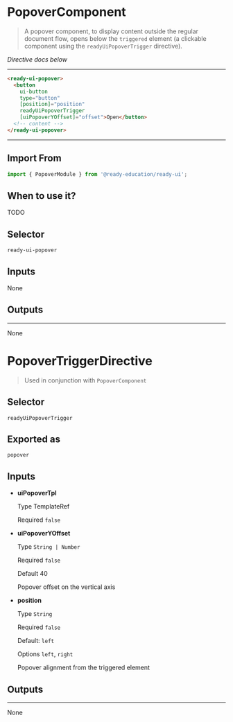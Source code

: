 # PopoverComponent

> A popover component, to display content outside the regular document flow, opens below the `triggered` element (a clickable component using the `readyUiPopoverTrigger` directive).

*Directive docs below*

---

```html
<ready-ui-popover>
  <button
    ui-button
    type="button"
    [position]="position"
    readyUiPopoverTrigger
    [uiPopoverYOffset]="offset">Open</button>
  <!-- content -->
</ready-ui-popover>
```

---

## Import From
```typescript
import { PopoverModule } from '@ready-education/ready-ui';
```

## When to use it?
TODO


## Selector
`ready-ui-popover`


## Inputs

None


## Outputs

---

None

# PopoverTriggerDirective
> Used in conjunction with `PopoverComponent`

## Selector
`readyUiPopoverTrigger`

## Exported as
`popover`


## Inputs

- **uiPopoverTpl**

  Type TemplateRef<any>

  Required `false`

- **uiPopoverYOffset**

  Type `String | Number`

  Required `false`

  Default 40

  Popover offset on the vertical axis

- **position**

  Type `String `

  Required `false`

  Default: `left`

  Options `left`, `right`

  Popover alignment from the triggered element


## Outputs

---

None
